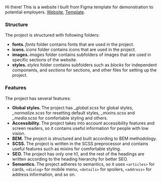 Hi there! This is a website I built from Figma template for demonstration to potential employers. <a href="https://yusuf-youth.github.io/Positivus/">Website</a>, <a href="https://www.figma.com/design/rYuygYWV3mQRhBIidLdHPT/Positivus?node-id=25-145&p=f&t=EPz27KiT88ynDBX5-0">Template</a>. <br />

<h3>Structure</h3>
The project is structured with following folders: 
<ul>
  <li>
    <b>fonts. </b><i>fonts</i> folder contains fonts that are used in the project.
  </li>
  <li>
    <b>icons. </b><i>icons</i> folder contains icons that are used in the project.
  </li>
  <li>
    <b>images. </b><i>images</i> folder contains subfolders of images that are used in specific sections of the website.
  </li>
  <li>
    <b>styles. </b> <i>styles</i> folder contains subfolders such as <i>blocks</i> for independent components, and <i>sections</i> for sections, and other files for setting up the project.
  </li>
</ul>

<h3>Features</h3>
The project has several features: 
<ul>
  <li>
    <b>Global styles. </b>The project has <i>_global.scss</i> for global styles, <i>_normalize.scss</i> for resetting default styles, <i>_mixins.scss</i> and <i>_media.scss</i> for comfortable styling and others.
  </li>
  <li>
    <b>Accessibility. </b>The project takes into account accessibility features and screen readers, so it contains useful information for people with low vision.
  </li>
  <li>
    <b>BEM. </b>The project is structured and built according to BEM methodology. 
  </li>
  <li>
    <b>SCSS. </b>The project is written in the SCSS preprocessor and contains useful features such as mixins for comfortable styling.
  </li>
  </li>
  <li>
    <b>SEO. </b>The project has only one h1, and the rest of the headings are written according to the heading hierarchy for better SEO.
  </li>
  </li>
  <li>
    <b>Semantics. </b>The project adheres to semantics, so it uses <code>&lt;articles&gt;</code> for cards, <code>&lt;dialog&gt;</code> for mobile menu, <code>&lt;details&gt;</code> for spoilers, <code>&lt;address&gt;</code> for address information, and so on.
  </li>
  
</ul>
